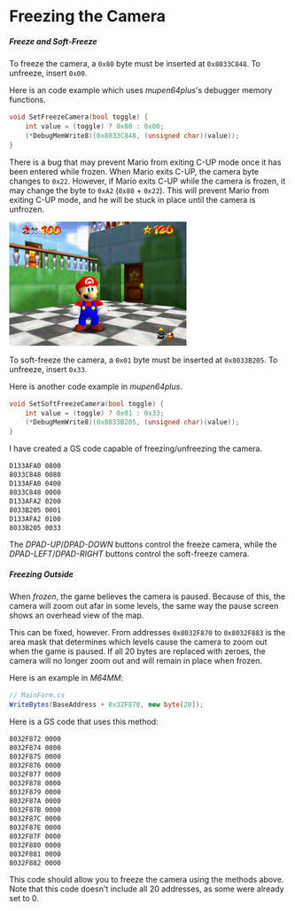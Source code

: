 # Freezing the Camera

##### Freeze and Soft-Freeze

To freeze the camera, a `0x80` byte must be inserted at `0x8033C848`. To unfreeze, insert `0x00`.

Here is an code example which uses *mupen64plus*'s debugger memory functions.
```cpp
void SetFreezeCamera(bool toggle) {
    int value = (toggle) ? 0x80 : 0x00;
    (*DebugMemWrite8)(0x8033C848, (unsigned char)(value));
}
```

There is a bug that may prevent Mario from exiting C-UP mode once it has been entered while frozen. When Mario exits C-UP, the camera byte changes to `0x22`. However, if Mario exits C-UP while the camera is frozen, it may change the byte to `0xA2` (`0x80` + `0x22`). This will prevent Mario from exiting C-UP mode, and he will be stuck in place until the camera is unfrozen.

<img src="img/freezing/frozen.png" width=320px class="round"/>

To soft-freeze the camera, a `0x01` byte must be inserted at `0x8033B205`. To unfreeze, insert `0x33`.

Here is another code example in *mupen64plus*.
```cpp
void SetSoftFreezeCamera(bool toggle) {
    int value = (toggle) ? 0x01 : 0x33;
    (*DebugMemWrite8)(0x8033B205, (unsigned char)(value));
}
```

I have created a GS code capable of freezing/unfreezing the camera.

```
D133AFA0 0800
8033C848 0080
D133AFA0 0400
8033C848 0000
D133AFA2 0200
8033B205 0001
D133AFA2 0100
8033B205 0033
```

The *DPAD-UP*/*DPAD-DOWN* buttons control the freeze camera, while the *DPAD-LEFT*/*DPAD-RIGHT* buttons control the soft-freeze camera.

##### Freezing Outside

When *frozen*, the game believes the camera is paused. Because of this, the camera will zoom out afar in some levels, the same way the pause screen shows an overhead view of the map.

This can be fixed, however. From addresses `0x8032F870` to `0x8032F883` is the area mask that determines which levels cause the camera to zoom out when the game is paused. If all 20 bytes are replaced with zeroes, the camera will no longer zoom out and will remain in place when frozen.

Here is an example in *M64MM*:
```csharp
// MainForm.cs
WriteBytes(BaseAddress + 0x32F870, new byte[20]);
```

Here is a GS code that uses this method:

```
8032F872 0000
8032F874 0000
8032F875 0000
8032F876 0000
8032F877 0000
8032F878 0000
8032F879 0000
8032F87A 0000
8032F87B 0000
8032F87C 0000
8032F87E 0000
8032F87F 0000
8032F880 0000
8032F881 0000
8032F882 0000
```

This code should allow you to freeze the camera using the methods above. Note that this code doesn't include all 20 addresses, as some were already set to 0.